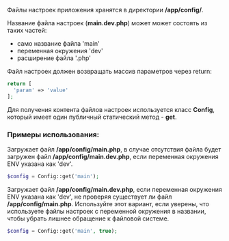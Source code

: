 Файлы настроек приложения хранятся в директории **/app/config/**.

Название файла настроек (**main.dev.php**) может может состоять из таких частей:
* само название файла 'main'
* переменная окружения 'dev'
* расширение файла '.php'

Файл настроек должен возвращать массив параметров через return:

```php
return [
  'param' => 'value'
];
```

Для получения контента файлов настроек используется класс **Config**, который имеет один публичный статический метод - **get**.

### Примеры использования:

Загружает файл **/app/config/main.php**, в случае отсутствия файла будет загружен файл **/app/config/main.dev.php**, если переменная окружения ENV указана как 'dev'.

```php
$config = Config::get('main');
```

Загружает файл **/app/config/main.dev.php**, если переменная окружения ENV указана как 'dev', не проверяя существует ли файл **/app/config/main.php**. Используйте этот вариант, если уверены, что используете файлы настроек с переменной окружения в названии, чтобы убрать лишнее обращение к файловой системе.

```php
$config = Config::get('main', true);
```

